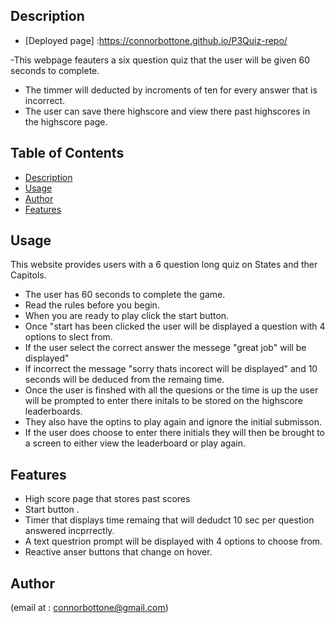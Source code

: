 ## Description
- [Deployed page] :https://connorbottone.github.io/P3Quiz-repo/
 
 
-This webpage feauters a six question quiz that the user will be given 60 seconds to complete.
- The timmer will deducted by incroments of ten for every answer that is incorrect.
- The user can save there highscore and view there past highscores in the highscore page.
 
 
 
 
 
## Table of Contents
 
 
 
- [Description](#description)
- [Usage](#usage)
- [Author](#author)
- [Features](#features)
 
 
 
## Usage
This website provides users with a 6 question long quiz on States and ther Capitols.
- The user has 60 seconds to complete the game.
- Read the rules before you begin.
- When you are ready to play click the start button.
- Once "start has been clicked the user will be displayed a question with 4 options to slect from.
- If the user select the correct answer the messege "great job" will be displayed" 
- If incorrect the message "sorry thats incorect will be displayed" and 10 seconds will be deduced from the remaing time.
- Once the user is finshed with all the quesions or the time is up the user will be prompted to enter there initals to be stored on the highscore leaderboards.
- They also have the optins to play again and ignore the initial submisson.
- If the user does choose to enter there initials they will then be brought to a screen to either view the leaderboard or play again.


 
 
 
 
## Features
 - High score page that stores past scores 
- Start button .
- Timer that displays time remaing that will dedudct 10 sec per question answered incprrectly.
- A text questrion prompt will be displayed with 4 options to choose from.
- Reactive anser buttons that change on hover.

## Author
(email at : connorbottone@gmail.com)